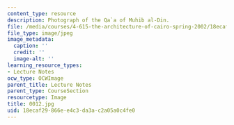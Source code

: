```yaml
---
content_type: resource
description: Photograph of the Qa`a of Muhib al-Din.
file: /media/courses/4-615-the-architecture-of-cairo-spring-2002/18ecaf29866ee4c3da3ac2a05a0c4fe0_0012.jpg
file_type: image/jpeg
image_metadata:
  caption: ''
  credit: ''
  image-alt: ''
learning_resource_types:
- Lecture Notes
ocw_type: OCWImage
parent_title: Lecture Notes
parent_type: CourseSection
resourcetype: Image
title: 0012.jpg
uid: 18ecaf29-866e-e4c3-da3a-c2a05a0c4fe0
---
```

